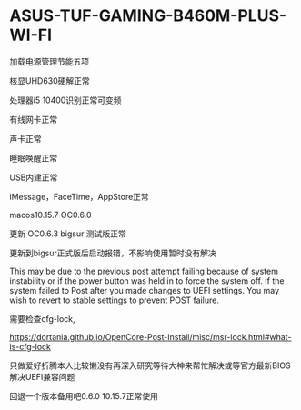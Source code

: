 # ASUS-TUF-GAMING-B460M-PLUS-WI-FI




加载电源管理节能五项

核显UHD630硬解正常

处理器i5 10400识别正常可变频

有线网卡正常 

声卡正常

睡眠唤醒正常

USB内建正常 

iMessage，FaceTime，AppStore正常

macos10.15.7 OC0.6.0

更新
OC0.6.3 bigsur 测试版正常

更新到bigsur正式版后启动报错，不影响使用暂时没有解决

This may be due to the previous post attempt failing because of system instability or if the power button was held in to force the system off.
If the system failed to Post after you made changes to UEFI settings.
You may wish to revert to stable settings to prevent POST failure.

需要检查cfg-lock,

https://dortania.github.io/OpenCore-Post-Install/misc/msr-lock.html#what-is-cfg-lock


只做爱好折腾本人比较懒没有再深入研究等待大神来帮忙解决或等官方最新BIOS解决UEFI兼容问题

回退一个版本备用吧0.6.0 10.15.7正常使用

